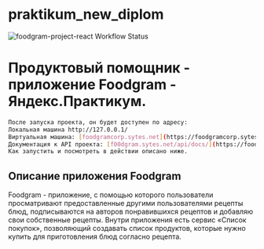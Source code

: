 # praktikum_new_diplom
![foodgram-project-react Workflow Status](https://github.com/slava512mb/foodgram-project-react/actions/workflows/foodgram_workflow.yml/badge.svg?branch=master&event=push)
# Продуктовый помощник - приложение Foodgram - Яндекс.Практикум.

```bash
После запуска проекта, он будет доступен по адресу:
Локальная машина http://127.0.0.1/
Виртуальная машина: [foodgramcorp.sytes.net](https://foodgramcorp.sytes.net)
Документация к API проекта: [f00dgram.sytes.net/api/docs/](https://foodgramcorp.sytes.net/api/docs/)
Как запустить и посмотреть в действии описано ниже.
```
## Описание приложения Foodgram
Foodgram - приложение, с помощью которого пользователи просматривают предоставленные другими пользователями рецепты блюд, подписываются на авторов понравившихся рецептов и добавляю свои собственные рецепты.
Внутри приложения есть сервис «Список покупок», позволяющий создавать список продуктов, которые нужно купить для приготовления блюд согласно рецепта.
